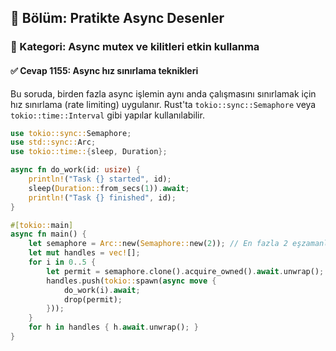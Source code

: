## 📘 Bölüm: Pratikte Async Desenler
### 🔹 Kategori: Async mutex ve kilitleri etkin kullanma
#### ✅ Cevap 1155: Async hız sınırlama teknikleri

Bu soruda, birden fazla async işlemin aynı anda çalışmasını sınırlamak için hız sınırlama (rate limiting) uygulanır. Rust'ta `tokio::sync::Semaphore` veya `tokio::time::Interval` gibi yapılar kullanılabilir.

```rust
use tokio::sync::Semaphore;
use std::sync::Arc;
use tokio::time::{sleep, Duration};

async fn do_work(id: usize) {
    println!("Task {} started", id);
    sleep(Duration::from_secs(1)).await;
    println!("Task {} finished", id);
}

#[tokio::main]
async fn main() {
    let semaphore = Arc::new(Semaphore::new(2)); // En fazla 2 eşzamanlı işlem
    let mut handles = vec![];
    for i in 0..5 {
        let permit = semaphore.clone().acquire_owned().await.unwrap();
        handles.push(tokio::spawn(async move {
            do_work(i).await;
            drop(permit);
        }));
    }
    for h in handles { h.await.unwrap(); }
}
```
